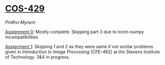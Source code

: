 # [COS-429](https://www.cs.princeton.edu/courses/archive/fall19/cos429/)
<em>Pridhvi Myneni</em>

[Assignment 0](https://www.cs.princeton.edu/courses/archive/fall19/cos429/assignment0.html): Mostly complete. Skipping part 3 due to torch-numpy incompatibilities

[Assignment 1](https://www.cs.princeton.edu/courses/archive/fall19/cos429/assignment1.html): Skipping <i>1</i> and <i>2</i> as they were same if not similar problems given in <i>Introduction to Image Processing</i> (CPE-462) at the Stevens Institute of Technology. 3&4 in progress.  